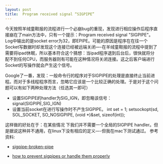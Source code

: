 ```yaml
---
layout: post
title:  Program received signal “SIGPIPE”
---
```


今天按照羊绒童鞋报的流程进行一个必崩bug的重现，发现进行相应操作后程序直接崩在了main方法中，只有一个提示：Program received signal "SIGPIPE"。Log中输出的是socket error为32，即EPIPE。可能的原因是程序在在往一个Socket写数据时却发现这个连接已经被远端关闭—-在羊绒童鞋报的流程中提到了需要将ipad休眠，所以基本符合这个猜想：当ipad程序退到后台后，很快就将分配不到任何CPU，而服务器则有可能在这种情况将关闭连接。这之后客户端进行Socket的写操作就会产生这个信号。

Google了一番，发现：一般命令行的程序对于SIGPIPE的处理是直接终止当前进程。而对于多线程程序而言，忽略它应该是一个比较正确的处理。于是对于这个问题可以有如下两种处理方法（任选其一即可）

* 设置SIGPIPE的handler为SIG_IGN，即忽略该信号：
signal(SIGPIPE,SIG_IGN)
* 设置当前socket在进行写操作时不产生SIGPIPE。
int set = 1;
setsockopt(sd, SOL_SOCKET, SO_NOSIGPIPE, (void *)&set, sizeof(int));

这样做的好处在于：在某些情况 下我们并不需要一个全局的SIGPIPE handler。但是据说这种并不通用，在linux下没有相应的定义—-但我在mac下测试通过。
参考资料:

* [sigpipe-broken-pipe][1]
* [how to prevent sigpipes or handle them properly][2]


  [1]: http://stackoverflow.com/questions/6824265/sigpipe-broken-pipe
  [2]: http://stackoverflow.com/questions/108183/how-to-prevent-sigpipes-or-handle-them-properly